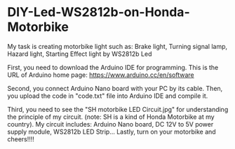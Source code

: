 # DIY-Led-WS2812b-on-Honda-Motorbike
My task is creating motorbike light such as: Brake light, Turning signal lamp, Hazard light, Starting Effect light by WS2812b Led

First, you need to download the Arduino IDE for programming. This is the URL of Arduino home page: https://www.arduino.cc/en/software

Second, you connect Arduino Nano board with your PC by its cable. Then, you upload the code in "code.txt" file into Arduino IDE and compile it.

Third, you need to see the "SH motorbike LED Circuit.jpg" for understanding the principle of my circuit. (note: SH is a kind of Honda Motorbike at my country). My circuit includes: Arduino Nano board, DC 12V to 5V power supply module, WS2812b LED Strip...
Lastly, turn on your motorbike and cheers!!!!
